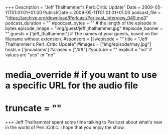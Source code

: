 +++
Description = "Jeff Thalhammer's Perl::Critic Update"
Date = 2009-05-11T01:01:01+01:00
PublishDate = 2009-05-11T01:01:01+01:00
podcast_file = "https://archive.org/download/Perlcast/Perlcast_Interview_049.mp3"
podcast_duration = ""
#podcast_bytes = "" # the length of the episode in bytes
episode_image = "img/guest/jeff_thalhammer.jpg"
#episode_banner = ""
guests = ['jeff_thalhammer'] # The names of your guests, based on the filename without extension.
#sponsors = []
#episode = ""
title = "Jeff Thalhammer's Perl::Critic Update"
#images = ["img/episode/may.jpg"]
hosts = ['jmcadams'] 
#aliases = ["/##"]
#youtube = ""
explicit = "no" # values are "yes" or "no"
# media_override # if you want to use a specific URL for the audio file
# truncate = ""
+++
Jeff Thalhammer spent some time talking to Perlcast about what's new in the world of Perl::Critic. I hope that you enjoy the show.